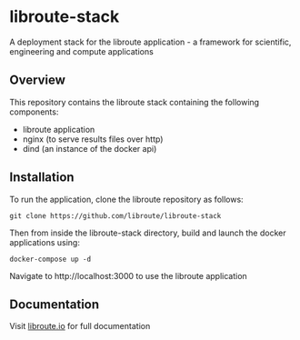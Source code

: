 # libroute-stack
A deployment stack for the libroute application - a framework for scientific, engineering and compute applications

## Overview
This repository contains the libroute stack containing the following components:

 - libroute application
 - nginx (to serve results files over http)
 - dind (an instance of the docker api)

## Installation
To run the application, clone the libroute repository as follows:

```
git clone https://github.com/libroute/libroute-stack
```

Then from inside the libroute-stack directory, build and launch the docker applications using:

```
docker-compose up -d
```

Navigate to http://localhost:3000 to use the libroute application

## Documentation
Visit [libroute.io](https://libroute.io) for full documentation
